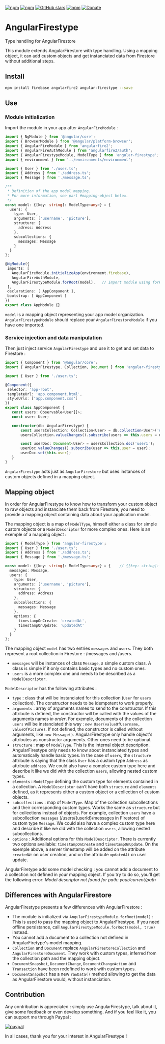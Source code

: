[![npm](https://img.shields.io/npm/v/angular-firestype.svg)](https://www.npmjs.com/package/angular-firestype) [![npm](https://img.shields.io/npm/dt/angular-firestype.svg)](https://www.npmjs.com/package/angular-firestype) [![GitHub stars](https://img.shields.io/github/stars/bricepepin/angular-firestype.svg)](https://github.com/bricepepin/angular-firestype) [![npm](https://img.shields.io/npm/l/angular-firestype.svg)](https://www.npmjs.com/package/angular-firestype) [![Donate](https://img.shields.io/badge/Donate-PayPal-green.svg)](https://www.paypal.com/cgi-bin/webscr?cmd=_s-xclick&hosted_button_id=9SXR8KQPHKUG6)

# AngularFirestype
Type handling for AngularFirestore

This module extends AngularFirestore with type handling.
Using a mapping object, it can add custom objects and get instanciated data from Firestore without additional steps.

## Install
```bash
npm install firebase angularfire2 angular-firestype --save
```

## Use
### Module initialization
Import the module in your app after `AngularFireModule` :
```ts
import { NgModule } from '@angular/core';
import { BrowserModule } from '@angular/platform-browser';
import { AngularFireModule } from 'angularfire2';
import { AngularFireAuthModule } from 'angularfire2/auth';
import { AngularFirestypeModule, ModelType } from 'angular-firestype';
import { environment } from '../environments/environment';

import { User } from './user.ts';
import { Address } from './address.ts';
import { Message } from './message.ts';

/**
 * Definition of the app model mapping.
 * For more information, see part #mapping-object below.
 */
const model: {[key: string]: ModelType<any>} = {
  users: {
    type: User,
    arguments: ['username', 'picture'],
    structure: {
      adress: Address
    },
    subcollections: {
      messages: Message
    }
  }
};

@NgModule({
 imports: [
   AngularFireModule.initializeApp(environment.firebase),
   AngularFireAuthModule,
   AngularFirestypeModule.forRoot(model),   // Import module using forRoot() to add mapping information
 ],
 declarations: [ AppComponent ],
 bootstrap: [ AppComponent ]
})
export class AppModule {}
```
`model` is a mapping object representing your app model organization.
`AngularFirestypeModule` should replace your `AngularFirestoreModule` if you have one imported.

### Service injection and data manipulation
Then just inject service `AngularFirestype` and use it to get and set data to Firestore :
```ts
import { Component } from '@angular/core';
import { AngularFirestype, Collection, Document } from 'angular-firestype';

import { User } from './user.ts';

@Component({
 selector: 'app-root',
 templateUrl: 'app.component.html',
 styleUrls: ['app.component.css']
})
export class AppComponent {
   const users: Observable<User[]>;
   const user: User;

   constructor(db: AngularFirestype) {
       const usersCollection: Collection<User> = db.collection<User>('users');
       usersCollection.valueChanges().subscribe(users => this.users = users);

       const userDoc: Document<User> = usersCollection.doc('user1');
       userDoc.valueChanges().subscribe(user => this.user = user);
       userDoc.set(this.user);
   }
}
```
`AngularFirestype` acts just as `AngularFirestore` but uses instances of custom objects defined in a mapping object.

## Mapping object
In order for AngularFirestype to know how to transform your custom object to raw objects and instanciate them back from Firestore, you need to provide a mapping object containing data about your application model.

The mapping object is a map of `ModelType`, himself either a class for simple custom objects or a `ModelDescriptor` for more complex ones.
Here is an exemple of a mapping object :
```ts
import { ModelType } from 'angular-firestype';
import { User } from './user.ts';
import { Address } from './address.ts';
import { Message } from './message.ts';

const model: {[key: string]: ModelType<any>} = {    // {[key: string]: ModelType<any>} for TypeScript type check
  messages: Message,
  users: {
    type: User,
    arguments: ['username', 'picture'],
    structure: {
      address: Address
    },
    subcollections: {
      messages: Message
    },
    options: {
      timestampOnCreate: 'createdAt',
      timestampOnUpdate: 'updatedAt'
    }
  }
};
```

The mapping object `model` has two entries `messages` and `users`. They both represent a root collection in Firestore : /messages and /users.
- `messages` will be instances of class `Message`, a simple custom class. A class is simple if it only contains basic types and no custom ones.
- `users` is a more complex one and needs to be described as a `ModelDescriptor`.

 `ModelDescriptor` has the following attributes :
- `type` : class that will be instanciated for this collection (`User` for `users` collection).
 The constructor needs to be idempotent to work properly.
- `arguments` : array of arguments names to send to the constructor.
 If this attribute is defined, the constructor will be called with the values of the arguments names *in order*.
 For exemple, documents of the collection `users` will be instanciated this way : `new User(valueOfUsername, valueOfPicture)`.
 If not defined, the constructor is called without arguments, like `new Message()`.
 AngularFirestype only handle object's attributes as constructor arguments. Other ones need to be optional.
- `structure` : map of `ModelType`. This is the internal object description. AngularFirestype only needs to know about instanciated types and automatically handle basic types.
 In the case of `users`, the `structure` attribute is saying that the class `User` has a custom type `Address` as attribute `address`. We could also have a complex custom type here and describe it like we did with the collection `users`, allowing nested custom types.
- `elements` : `ModelType` defining the custom type for elements contained in a collection. A  `ModelDescriptor` can't have both `structure` and `elements` defined, as it represents either a custom object or a collection of custom objects.
- `subcollections` : map of `ModelType`. Map of the collection subcollections and their corresponding custom types.
 Works the same as `structure` but for collections instead of objects.
 For example, collection `users` have a subcollection `messages` (/users/{userId}/messages in Firestore) of custom type `Message`. We could also have a complex custom type here and describe it like we did with the collection `users`, allowing nested subcollections.
 - `options` : Additional options for this `ModelDescriptor`. There is currently two options available: `timestampOnCreate` and `timestampOnUpdate`. On the exemple above, a server timestamp will be added on the attribute `createdAt` on user creation, and on the attribute `updatedAt` on user update.

AngularFiretype add some model checking : you cannot add a document to a collection not defined in your mapping object. If you try to do so, you'll get the following error: *Model descriptor not found for path: your/current/path*

## Differences with AngularFirestore
AngularFirestype presents a few differences with AngularFirestore :
- The module is initialized via `AngularFirestypeModule.forRoot(model)` :
    This is used to pass the mapping object to AngularFirestype. If you need offline persistance, call `AngularFirestypeModule.forRoot(model, true)` instead.
- You cannot add a document to a collection not defined in AngularFiretype's model mapping.
- `Collection` and `Document` replace `AngularFirestoreCollection` and `AngularFirestoreDocument`.
    They work with custom types, inferred from the collection path and the mapping object.
- `DocumentSnapshot`, `DocumentChange`, `DocumentChangeAction` and `Transaction` have been redefined to work with custom types.
- `DocumentSnapshot` has a new `rawData()` method allowing to get the data as AngularFirestore would, without instanciation.

## Contribution
Any contribution is appreciated : simply use AngularFirestype, talk about it, give some feedback or even develop something. And if you feel like it, you can support me through Paypal :

[![paypal](https://www.paypalobjects.com/en_US/i/btn/btn_donateCC_LG.gif)](https://www.paypal.com/cgi-bin/webscr?cmd=_s-xclick&hosted_button_id=9SXR8KQPHKUG6)

In all cases, thank you for your interest in AngularFirestype !